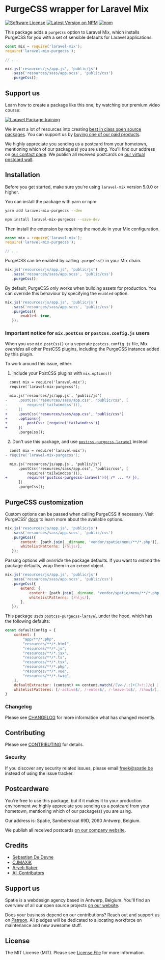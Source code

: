 # PurgeCSS wrapper for Laravel Mix

[![Software License](https://img.shields.io/badge/license-MIT-brightgreen.svg?style=flat-square)](LICENSE.md)
[![Latest Version on NPM](https://img.shields.io/npm/v/laravel-mix-purgecss.svg?style=flat-square)](https://npmjs.com/package/laravel-mix-purgecss)
[![npm](https://img.shields.io/npm/dt/laravel-mix-purgecss.svg?style=flat-square)](https://www.npmjs.com/package/laravel-mix-purgecss)

This package adds a `purgeCss` option to Laravel Mix, which installs PurgeCSS for you with a set of sensible defaults for Laravel applications.

```js
const mix = require('laravel-mix');
require('laravel-mix-purgecss');

// ...

mix.js('resources/js/app.js', 'public/js')
   .sass('resources/sass/app.scss', 'public/css')
   .purgeCss();
```

## Support us

Learn how to create a package like this one, by watching our premium video course:

[![Laravel Package training](https://spatie.be/github/package-training.jpg)](https://laravelpackage.training)

We invest a lot of resources into creating [best in class open source packages](https://spatie.be/open-source). You can support us by [buying one of our paid products](https://spatie.be/open-source/support-us).

We highly appreciate you sending us a postcard from your hometown, mentioning which of our package(s) you are using. You'll find our address on [our contact page](https://spatie.be/about-us). We publish all received postcards on [our virtual postcard wall](https://spatie.be/open-source/postcards).

## Installation

Before you get started, make sure you're using `laravel-mix` version 5.0.0 or higher.

You can install the package with yarn or npm:

```bash
yarn add laravel-mix-purgecss --dev
```

```bash
npm install laravel-mix-purgecss --save-dev
```

Then install the extension by requiring the module in your Mix configuration.

```js
const mix = require('laravel-mix');
require('laravel-mix-purgecss');

// ...
```

PurgeCSS can be enabled by calling `.purgeCss()` in your Mix chain.

```js
mix.js('resources/js/app.js', 'public/js')
   .sass('resources/sass/app.scss', 'public/css')
   .purgeCss();
```

By default, PurgeCSS only works when building assets for production. You can override this behaviour by specifying the `enabled` option.

```js
mix.js('resources/js/app.js', 'public/js')
   .sass('resources/sass/app.scss', 'public/css')
   .purgeCss({
       enabled: true,
   });
```

### Important notice for `mix.postCss` or `postcss.config.js` users

When you use `mix.postCss()` or a seperate `postcss.config.js` file, Mix _overrides_ all other PostCSS plugins, including the PurgeCSS instance added by this plugin.

To work around this issue, either:

1) Include your PostCSS plugins with `mix.options()`

```diff
  const mix = require('laravel-mix');
  require('laravel-mix-purgecss');

  mix.js('resources/js/app.js', 'public/js')
-     .postCss('resources/sass/app.css', 'public/css', [
-         require('tailwindcss')(),
-     ])
+     .postCss('resources/sass/app.css', 'public/css')
+     .options({
+         postCss: [require('tailwindcss')]
+     })
      .purgeCss();
```

2) Don't use this package, and use [`postcss-purgecss-laravel`](https://github.com/spatie/postcss-purgecss-laravel) instead

```diff
  const mix = require('laravel-mix');
- require('laravel-mix-purgecss');

  mix.js('resources/js/app.js', 'public/js')
      .postCss('resources/sass/app.css', 'public/css', [
          require('tailwindcss')(),
+         require('postcss-purgecss-laravel')({ /* ... */ }),
      ])
      .purgeCss();
```

## PurgeCSS customization

Custom options can be passed when calling PurgeCSS if necessary. Visit PurgeCSS' [docs](https://purgecss.com/configuration.html#options) to learn more about the available options.

```js
mix.js('resources/js/app.js', 'public/js')
   .sass('resources/sass/app.scss', 'public/css')
   .purgeCss({
       content: [path.join(__dirname, 'vendor/spatie/menu/**/*.php')],
       whitelistPatterns: [/hljs/],
   });
```

Passing options will _override_ the package defaults. If you want to _extend_ the package defaults, wrap them in an `extend` object.

```js
mix.js('resources/js/app.js', 'public/js')
   .sass('resources/sass/app.scss', 'public/css')
   .purgeCss({
       extend: {
           content: [path.join(__dirname, 'vendor/spatie/menu/**/*.php')],
           whitelistPatterns: [/hljs/],
       },
   });
```

This package uses [`postcss-purgecss-laravel`](https://github.com/spatie/postcss-purgecss-laravel) under the hood, which has the following defaults:

```js
const defaultConfig = {
    content: [
        "app/**/*.php",
        "resources/**/*.html",
        "resources/**/*.js",
        "resources/**/*.jsx",
        "resources/**/*.ts",
        "resources/**/*.tsx",
        "resources/**/*.php",
        "resources/**/*.vue",
        "resources/**/*.twig",
    ],
    defaultExtractor: (content) => content.match(/[\w-/.:]+(?<!:)/g) || [],
    whitelistPatterns: [/-active$/, /-enter$/, /-leave-to$/, /show$/],
}
```

### Changelog

Please see [CHANGELOG](CHANGELOG.md) for more information what has changed recently.

## Contributing

Please see [CONTRIBUTING](CONTRIBUTING.md) for details.

### Security

If you discover any security related issues, please email freek@spatie.be instead of using the issue tracker.

## Postcardware

You're free to use this package, but if it makes it to your production environment we highly appreciate you sending us a postcard from your hometown, mentioning which of our package(s) you are using.

Our address is: Spatie, Samberstraat 69D, 2060 Antwerp, Belgium.

We publish all received postcards [on our company website](https://spatie.be/en/opensource/postcards).

## Credits

- [Sebastian De Deyne](https://github.com/sebastiandedeyne)
- [CJMAXiK](https://github.com/cjmaxik)
- [Aryeh Raber](https://github.com/aryehraber)
- [All Contributors](../../contributors)

## Support us

Spatie is a webdesign agency based in Antwerp, Belgium. You'll find an overview of all our open source projects [on our website](https://spatie.be/opensource).

Does your business depend on our contributions? Reach out and support us on [Patreon](https://www.patreon.com/spatie).
All pledges will be dedicated to allocating workforce on maintenance and new awesome stuff.

## License

The MIT License (MIT). Please see [License File](LICENSE.md) for more information.
